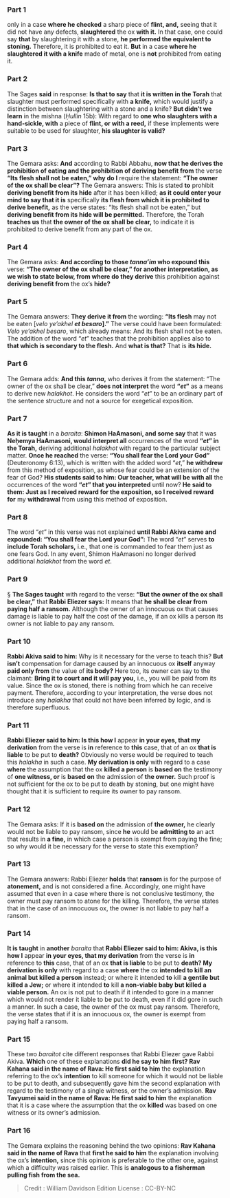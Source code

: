 
### Part 1
only in a case <b>where he checked</b> a sharp piece of <b>flint, and,</b> seeing that it did not have any defects, <b>slaughtered</b> the ox <b>with it.</b> In that case, one could say <b>that</b> by slaughtering it with a stone, <b>he performed the equivalent to stoning.</b> Therefore, it is prohibited to eat it. <b>But</b> in a case <b>where he slaughtered it with a knife</b> made of metal, one is <b>not</b> prohibited from eating it.

### Part 2
The Sages <b>said</b> in response: <b>Is that to say</b> that <b>it is written in the Torah</b> that slaughter must performed specifically with <b>a knife,</b> which would justify a distinction between slaughtering with a stone and a knife? <b>But didn’t we learn</b> in the mishna (<i>Ḥullin</i> 15b): With regard to <b>one who slaughters with a hand-sickle, with</b> a piece of <b>flint, or with a reed,</b> if these implements were suitable to be used for slaughter, <b>his slaughter is valid?</b>

### Part 3
The Gemara asks: <b>And</b> according to Rabbi Abbahu, <b>now that he derives the prohibition of eating and the prohibition of deriving benefit from</b> the verse <b>“Its flesh shall not be eaten,” why do I</b> require the statement: <b>“The owner of the ox shall be clear”?</b> The Gemara answers: This is stated <b>to</b> prohibit <b>deriving benefit from its hide</b> after it has been killed; <b>as it could enter your mind to say that it is</b> specifically <b>its flesh from which it is prohibited to derive benefit,</b> as the verse states: “Its flesh shall not be eaten,” but <b>deriving benefit from its hide will be permitted.</b> Therefore, the Torah <b>teaches us</b> that <b>the owner of the ox shall be clear,</b> to indicate it is prohibited to derive benefit from any part of the ox.

### Part 4
The Gemara asks: <b>And according to those <i>tanna’im</i> who expound this</b> verse: <b>“The owner of the ox shall be clear,” for another interpretation, as we wish to state below, from where do they derive</b> this prohibition against <b>deriving benefit from</b> the ox’s <b>hide?</b>

### Part 5
The Gemara answers: <b>They derive it from</b> the wording: <b>“Its flesh</b> may not be eaten [<i>velo ye’akhel <b>et besaro</b></i><b>].”</b> The verse could have been formulated: <i>Velo ye’akhel besaro</i>, which already means: And its flesh shall not be eaten. The addition of the word “<i>et</i>” teaches that the prohibition applies also to <b>that which is secondary to the flesh.</b> And <b>what is that?</b> That is <b>its hide.</b>

### Part 6
The Gemara adds: <b>And this <i>tanna</i>,</b> who derives it from the statement: “The owner of the ox shall be clear,” <b>does not interpret</b> the word <b>“<i>et</i>”</b> as a means to derive new <i>halakhot</i>. He considers the word “<i>et</i>” to be an ordinary part of the sentence structure and not a source for exegetical exposition.

### Part 7
<b>As it is taught</b> in a <i>baraita</i>: <b>Shimon HaAmasoni, and some say</b> that it was <b>Neḥemya HaAmasoni, would interpret all</b> occurrences of the word <b>“<i>et</i>” in the Torah,</b> deriving additional <i>halakhot</i> with regard to the particular subject matter. <b>Once he reached</b> the verse: <b>“You shall fear the Lord your God”</b> (Deuteronomy 6:13), which is written with the added word “<i>et</i>,” <b>he withdrew</b> from this method of exposition, as whose fear could be an extension of the fear of God? <b>His students said to him: Our teacher, what will be with all</b> the occurrences of the word <b>“<i>et</i>” that you interpreted</b> until now? <b>He said to them: Just as I received reward for the exposition, so I received reward for</b> my <b>withdrawal</b> from using this method of exposition.

### Part 8
The word “<i>et</i>” in this verse was not explained <b>until Rabbi Akiva came and expounded: “You shall fear the Lord your God”:</b> The word “<i>et</i>” serves <b>to include Torah scholars,</b> i.e., that one is commanded to fear them just as one fears God. In any event, Shimon HaAmasoni no longer derived additional <i>halakhot</i> from the word <i>et</i>.

### Part 9
§ <b>The Sages taught</b> with regard to the verse: <b>“But the owner of the ox shall be clear,”</b> that <b>Rabbi Eliezer says:</b> It means that <b>he shall be clear from paying half a ransom.</b> Although the owner of an innocuous ox that causes damage is liable to pay half the cost of the damage, if an ox kills a person its owner is not liable to pay any ransom.

### Part 10
<b>Rabbi Akiva said to him:</b> Why is it necessary for the verse to teach this? <b>But isn’t</b> compensation for damage caused by an innocuous ox <b>itself</b> anyway <b>paid only from</b> the value of <b>its body?</b> Here too, its owner can say to the claimant: <b>Bring it to court and it will pay you,</b> i.e., you will be paid from its value. Since the ox is stoned, there is nothing from which he can receive payment. Therefore, according to your interpretation, the verse does not introduce any <i>halakha</i> that could not have been inferred by logic, and is therefore superfluous.

### Part 11
<b>Rabbi Eliezer said to him: Is this how I</b> appear <b>in your eyes, that my derivation</b> from the verse is <b>in</b> reference to <b>this</b> case, that of an ox <b>that is liable</b> to be put to <b>death?</b> Obviously no verse would be required to teach this <i>halakha</i> in such a case. <b>My derivation is only</b> with regard to a case <b>where</b> the assumption that the ox <b>killed a person</b> is <b>based on</b> the testimony of <b>one witness, or</b> is <b>based on</b> the admission of <b>the owner.</b> Such proof is not sufficient for the ox to be put to death by stoning, but one might have thought that it is sufficient to require its owner to pay ransom.

### Part 12
The Gemara asks: If it is <b>based on</b> the admission of <b>the owner,</b> he clearly would not be liable to pay ransom, since <b>he</b> would be <b>admitting to</b> an act that results in <b>a fine,</b> in which case a person is exempt from paying the fine; so why would it be necessary for the verse to state this exemption?

### Part 13
The Gemara answers: Rabbi Eliezer <b>holds</b> that <b>ransom</b> is for the purpose of <b>atonement,</b> and is not considered a fine. Accordingly, one might have assumed that even in a case where there is not conclusive testimony, the owner must pay ransom to atone for the killing. Therefore, the verse states that in the case of an innocuous ox, the owner is not liable to pay half a ransom.

### Part 14
<b>It is taught</b> in <b>another</b> <i>baraita</i> that <b>Rabbi Eliezer said to him: Akiva, is this how I</b> appear <b>in your eyes, that my derivation</b> from the verse is <b>in</b> reference to <b>this</b> case, that of an ox <b>that is liable</b> to be put to <b>death? My derivation is only</b> with regard to a case <b>where</b> the ox <b>intended to kill an animal but killed a person</b> instead; or where it intended <b>to</b> kill <b>a gentile but killed a Jew;</b> or where it intended <b>to</b> kill <b>a non-viable baby but killed a viable person.</b> An ox is not put to death if it intended to gore in a manner which would not render it liable to be put to death, even if it did gore in such a manner. In such a case, the owner of the ox must pay ransom. Therefore, the verse states that if it is an innocuous ox, the owner is exempt from paying half a ransom.

### Part 15
These two <i>baraitot</i> cite different responses that Rabbi Eliezer gave Rabbi Akiva. <b>Which</b> one of these explanations <b>did he say to him first? Rav Kahana said in the name of Rava: He first said to him</b> the explanation referring to the ox’s <b>intention</b> to kill someone for which it would not be liable to be put to death, and subsequently gave him the second explanation with regard to the testimony of a single witness, or the owner’s admission. <b>Rav Tavyumei said in the name of Rava: He first said to him</b> the explanation that it is a case where the assumption that the ox <b>killed</b> was based on one witness or its owner’s admission.

### Part 16
The Gemara explains the reasoning behind the two opinions: <b>Rav Kahana said in the name of Rava</b> that <b>first he said to him</b> the explanation involving the ox’s <b>intention,</b> since this opinion is preferable to the other one, against which a difficulty was raised earlier. This is <b>analogous to a fisherman pulling fish from the sea.</b>

>Credit : William Davidson Edition
>License : CC-BY-NC
